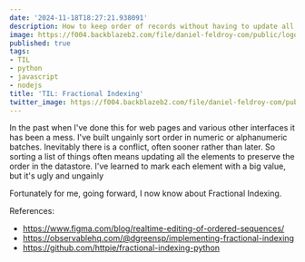 ```yaml
---
date: '2024-11-18T18:27:21.938091'
description: How to keep order of records without having to update all the records
image: https://f004.backblazeb2.com/file/daniel-feldroy-com/public/logos/til-1.png
published: true
tags:
- TIL
- python
- javascript
- nodejs
title: 'TIL: Fractional Indexing'
twitter_image: https://f004.backblazeb2.com/file/daniel-feldroy-com/public/logos/til-1.png
---
```


In the past when I've done this for web pages and various other interfaces it has been a mess. I've built ungainly sort order in numeric or alphanumeric batches. Inevitably there is a conflict, often sooner rather than later. So sorting a list of things often means updating all the elements to preserve the order in the datastore. I've learned to mark each element with a big value, but it's ugly and ungainly

Fortunately for me, going forward, I now know about Fractional Indexing. 

References:

- https://www.figma.com/blog/realtime-editing-of-ordered-sequences/
- https://observablehq.com/@dgreensp/implementing-fractional-indexing
- https://github.com/httpie/fractional-indexing-python
